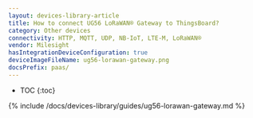 ```yaml
---
layout: devices-library-article
title: How to connect UG56 LoRaWAN® Gateway to ThingsBoard?
category: Other devices
connectivity: HTTP, MQTT, UDP, NB-IoT, LTE-M, LoRaWAN®
vendor: Milesight
hasIntegrationDeviceConfiguration: true
deviceImageFileName: ug56-lorawan-gateway.png
docsPrefix: paas/
---
```


* TOC
{:toc}

{% include /docs/devices-library/guides/ug56-lorawan-gateway.md %}
